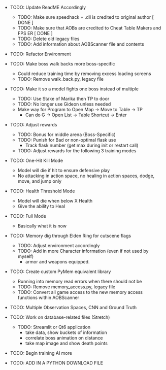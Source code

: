 - TODO: Update ReadME Accordingly
    - TODO: Make sure speedhack + .dll is credited to original author                               [ DONE ]
    - TODO: Make sure that AOBs are credited to Cheat Table Makers and FPS ER                       [ DONE ]
    - TODO: Delete old legacy files
    - TODO: Add information about AOBScanner file and contents

- TODO: Refactor Environment
- TODO: Make boss walk backs more boss-specific
    - Could reduce training time by removing excess loading screens
    - TODO: Remove walk_back.py, legacy file

- TODO: Make it so a model fights one boss instead of multiple
    - TODO: Use Stake of Marika then TP to door
    - TODO: No longer use Gideon unless needed
    - Make way for Program to Open Map -> Move to Table -> TP
        - Can do G -> Open List -> Table Shortcut -> Enter

- TODO: Adjust rewards
    - TODO: Bonus for middle arena (Boss-Specific)
    - TODO: Punish for Bad or non-optimal flask use
        - Track flask number (get max during init or restart call)
    - TODO: Adjust rewards for the following 3 training modes

- TODO: One-Hit Kill Mode
    - Model will die if hit to ensure defensive play
    - No attacking in action space, no healing in action spaces, dodge, move, and jump only

- TODO: Health Threshold Mode
    - Model will die when below X Health
    - Give the ability to Heal

- TODO: Full Mode
    - Basically what it is now

- TODO: Memory dig through Elden Ring for cutscene flags
    - TODO: Adjust environment accordingly
    - TODO: Add in more Character information (even if not used by myself)
        - armor and weapons equipped.

- TODO: Create custom PyMem equivalent library
    - Running into memory read errors when there should not be
    - TODO: Remove memory_access.py, legacy file
    - TODO: Convert all game access to the new memory access functions within AOBScanner

- TODO: Multiple Observation Spaces, CNN and Ground Truth

- TODO: Work on database-related files (Stretch)
    - TODO: Streamlit or Qt6 application
        - take data, show buckets of information
        - correlate boss animation on distance
        - take map image and show death points
- TODO: Begin training AI more
- TODO: ADD IN A PYTHON DOWNLOAD FILE